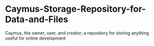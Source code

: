 # Caymus-Storage-Repository-for-Data-and-Files
Caymus, the owner, user, and creator; a repository for storing anything useful for online development 
